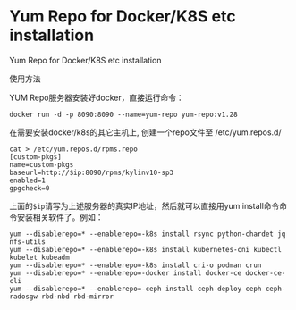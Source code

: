 #  Yum Repo for Docker/K8S etc installation
 Yum Repo for Docker/K8S etc installation

使用方法

YUM Repo服务器安装好docker，直接运行命令：
```
docker run -d -p 8090:8090 --name=yum-repo yum-repo:v1.28
```

在需要安装docker/k8s的其它主机上, 创建一个repo文件至 /etc/yum.repos.d/
```
cat > /etc/yum.repos.d/rpms.repo
[custom-pkgs]
name=custom-pkgs
baseurl=http://$ip:8090/rpms/kylinv10-sp3
enabled=1
gpgcheck=0
```

上面的`$ip`请写为上述服务器的真实IP地址，然后就可以直接用yum install命令命令安装相关软件了。例如：
```
yum --disablerepo=* --enablerepo=-k8s install rsync python-chardet jq nfs-utils
yum --disablerepo=* --enablerepo=-k8s install kubernetes-cni kubectl kubelet kubeadm
yum --disablerepo=* --enablerepo=-k8s install cri-o podman crun
yum --disablerepo=* --enablerepo=-docker install docker-ce docker-ce-cli
yum --disablerepo=* --enablerepo=-ceph install ceph-deploy ceph ceph-radosgw rbd-nbd rbd-mirror
```